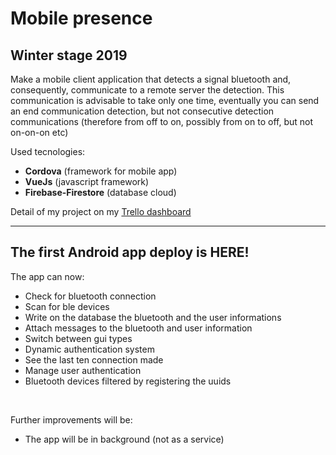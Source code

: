# Mobile presence
## Winter stage 2019

Make a mobile client application that detects a signal
bluetooth and, consequently, communicate to a remote server the
detection. This communication is advisable to take only one
time, eventually you can send an end communication
detection, but not consecutive detection communications (therefore
from off to on, possibly from on to off, but not on-on-on etc)

Used tecnologies:
- <a href='https://cordova.apache.org/' target='_blank' style='text-decoration: none; color: inherit; font-weight: bold;'>Cordova</a> (framework for mobile app)
- <a href='https://vuejs.org/' target='_blank' style='text-decoration: none; color: inherit; font-weight: bold;'>VueJs</a> (javascript framework)
- <a href='https://cloud.google.com/datastore/' target='_blank' style='text-decoration: none; color: inherit; font-weight: bold;'>Firebase-Firestore</a> (database cloud)

Detail of my project on my <a href='https://trello.com/invite/b/3XH7xA09/e392d7de50cd1f6e1953e12ea8fdf0bb/moblie-presence' target='_blank'>Trello dashboard</a>

----------

## The first Android app deploy is HERE!
The app can now:
- Check for bluetooth connection
- Scan for ble devices
- Write on the database the bluetooth and the user informations
- Attach messages to the bluetooth and user information
- Switch between gui types
- Dynamic authentication system
- See the last ten connection made
- Manage user authentication
- Bluetooth devices filtered by registering the uuids

<br>

Further improvements will be:
- The app will be in background (not as a service)

